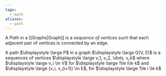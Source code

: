 ```yaml
---
tags:
  - math
aliases:
  - path
---
```

A *Path* in a [[Graphs|Graph]] is a *sequence of vertices* such that each adjacent pair of vertices is connected by an edge.

A path $\displaystyle \large P$ in a graph $\displaystyle \large G(V, E)$ is a sequences of vertices $\displaystyle \large v_1, v_2, \dots, v_k$ where $\displaystyle \large v_i \in V$ for $\displaystyle \large 1\le i\le k$  and $\displaystyle \large (v_i, v_{i+1}) \in E$, for $\displaystyle \large 1\le i \le k$

